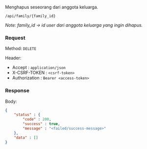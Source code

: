 Menghapus seseorang dari anggota keluarga.

```
/api/family/{family_id}
```

*Note: family_id -> id user dari anggota keluarga yang ingin dihapus.*
### Request

Method: ``DELETE``

Header:
- Accept : ``application/json``
- X-CSRF-TOKEN : ``<csrf-token>``
- Authorization : ``Bearer <access-token>``

### Response

Body: 
```json
{
	"status" : {
		"code" : 200,
		"success" : true,
		"message" : "<failed/success-message>"
	},
	"data" : []
}
```

